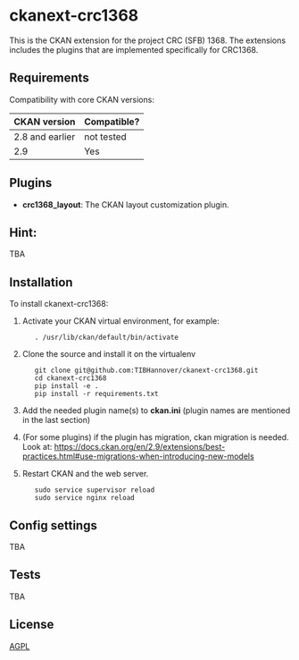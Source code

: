 # ckanext-crc1368

This is the CKAN extension for the project CRC (SFB) 1368. The extensions includes the plugins that are implemented specifically for CRC1368. 


## Requirements

Compatibility with core CKAN versions:

| CKAN version    | Compatible?   |
| --------------- | ------------- |
| 2.8 and earlier | not tested    |
| 2.9             | Yes    |


## Plugins
- **crc1368_layout**: The CKAN layout customization plugin. 


## Hint: 
TBA



## Installation

To install ckanext-crc1368:

1. Activate your CKAN virtual environment, for example:

          . /usr/lib/ckan/default/bin/activate

2. Clone the source and install it on the virtualenv

          git clone git@github.com:TIBHannover/ckanext-crc1368.git
          cd ckanext-crc1368
          pip install -e .
          pip install -r requirements.txt

3. Add the needed plugin name(s) to **ckan.ini** (plugin names are mentioned in the last section)

4. (For some plugins) if the plugin has migration, ckan migration is needed. Look at: https://docs.ckan.org/en/2.9/extensions/best-practices.html#use-migrations-when-introducing-new-models


5. Restart CKAN and the web server. 

          sudo service supervisor reload
          sudo service nginx reload



## Config settings

TBA


## Tests
TBA


## License

[AGPL](https://www.gnu.org/licenses/agpl-3.0.en.html)
